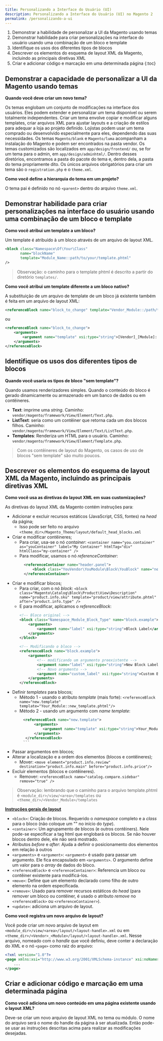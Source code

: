 ```yaml
---
title: Personalizando a Interface do Usuário (UI)
description: Personalizando a Interface do Usuário (UI) no Magento 2
permalink: /personalizando-a-ui
---
```


1. Demonstrar a habilidade de personalizar a UI da Magento usando temas
2. Demonstrar habilidade para criar personalizações na interface do usuário usando uma combinação de um bloco e template
3. Identifique os usos dos diferentes tipos de blocos
4. Descrever os elementos do esquema de layout XML da Magento, incluindo as principais diretivas XML
5. Criar e adicionar código e marcação em uma determinada página
{:toc}

## Demonstrar a capacidade de personalizar a UI da Magento usando temas

**Quando você deve criar um novo tema?**

Os temas englobam um conjunto de modificações na interface dos usuários. Eles podem extender e personalizar um tema disponível ou serem totalmente independentes.
Criar um tema envolve copiar e modificar alguns templates, criar arquivos XML para ajustar layouts e a criação de estilos para adequar a loja ao projeto definido.
Lojistas podem usar um tema comprado ou desenvolvido especialmente para eles, dependendo das suas necessidades.
Os temas `Magento/blank` e `Magento/luma` acompanham a instalação do Magento e podem ser encontrados na pasta vendor.
Os temas customizados são localizados em `app/design/frontend/` ou, se for um tema para o admin, em `app/design/adminhtml/`.
Dentro desses diretórios, encontramos a pasta do pacote do tema e, dentro dela, a pasta do tema propriamente dito.
Os únicos arquivos obrigatórios para criar um tema são o `registration.php` e o `theme.xml`.

**Como você define a hierarquia do tema em um projeto?**

O tema pai é definido no nó `<parent>` dentro do arquivo `theme.xml`.

## Demonstrar habilidade para criar personalizações na interface do usuário usando uma combinação de um bloco e template

**Como você atribui um template a um bloco?**

Um template é atribuído à um bloco através de um arquivo de layout XML.
```xml
<block class="Namespace\Of\Your\Class"
       name="blockName"
       template="Module_Name::path/to/your/template.phtml"
/>
```
> Observação: o caminho para o template phtml é descrito a partir do diretório `templates/`.


**Como você atribui um template diferente a um bloco nativo?**

A substituição de um arquivo de template de um bloco já existente também é feita em um arquivo de layout XML:

```xml
<referenceBlock name="block_to_change" template="Vendor_Module::/path/to/template.phtml" />
```

ou

```xml
<referenceBlock name="block_to_change">
    <arguments>
        <argument name="template" xsi:type="string">[Vendor]_[Module]::/path/to/template.phtml</argument>
    </arguments>
</referenceBlock>
```

## Identifique os usos dos diferentes tipos de blocos

**Quando você usaria os tipos de bloco "sem template"?**

Quando usamos renderizadores simples. Quando o conteúdo do bloco é gerado dinamicamente ou armazenado em um banco de dados ou em contêineres.

- **Text**: imprime uma _string_. Caminho: `vendor/magento/framework/View/Element/Text.php`.
- **ListText**: seria como um contêiner que retorna cada um dos blocos filhos. Caminho: `vendor/magento/framework/View/Element/Text/ListText.php`.
- **Templates**: Renderiza um HTML para o usuário. Caminho: `vendor/magento/framework/View/Element/Template.php`.

> Com os contêineres de layout do Magento, os casos de uso de blocos "sem template" são muito poucos. 

## Descrever os elementos do esquema de layout XML da Magento, incluindo as principais diretivas XML

**Como você usa as diretivas do layout XML em suas customizações?**

As diretivas do layout XML da Magento contém instruções para:
- Adicionar e excluir recursos estáticos (JavaScript, CSS, fontes) na _head_ da página;
  - Isso pode ser feito no arquivo `<theme_dir>/Magento_Theme/layout/default_head_blocks.xml`
- Criar e modificar contêineres;
  - Para criar, usa-se o nó _container_: `<container name="you.container" as="youContainer" label="My Container" htmlTag="div" htmlClass="my-container" />`
   - Para modificar, usamos o nó _referenceContainer_: 
     ```xml
       <referenceContainer name="header.panel">
           <block class="YouVendor\YouModule\Block\YouBlock" name="new.block" />
       </referenceContainer>
       ```
- Criar e modificar blocos;
  - Para criar, com o nó _block_: `<block class="Magento\Catalog\Block\Product\View\Description" name="product.info.sku" template="product/view/attribute.phtml" after="product.info.type" />`
  - E para modificar, aplicamos o _referenceBlock_:
       ```xml
       <!-- Bloco original -->
       <block class="Namespace_Module_Block_Type" name="block.example">
           <arguments>
               <argument name="label" xsi:type="string">Block Label</argument>
           </arguments>
       </block>

      <!-- Modificando o bloco -->
       <referenceBlock name="block.example">
           <arguments>
               <!-- modificando um argumento preexistente -->
               <argument name="label" xsi:type="string">New Block Label</argument>
               <!-- Novo argumento -->
               <argument name="custom_label" xsi:type="string">Custom Block Label</argument>
           </arguments>
       </referenceBlock>
       ```
- Definir _templates_ para blocos;
  - Método 1 - usando o atributo _template_ (mais forte): `<referenceBlock name="new.template" template="Your_Module::new_template.phtml"/>`
  - Método 2 - usando um argumento com _name_ _template_:
  ```xml
       <referenceBlock name="new.template">
            <arguments>
                <argument name="template" xsi:type="string">Your_Module::new_template.phtml</argument>
            </arguments>
        </referenceBlock>
       ```
- Passar argumentos em blocos; 
- Alterar a localização e a ordem dos elementos (blocos e contêineres);
  - Mover: `<move element="product.info.review" destination="product.info.main" before="product.info.price"/>`
- Excluir elementos (blocos e contêineres).
  - Remover: `<referenceBlock name="catalog.compare.sidebar" remove="true" />`

> Observação: lembrando que o caminho para o arquivo template.phtml é `<module_dir>/view/<area>/templates` ou `<theme_dir>/<Vendor_Module>/templates`

**[Instruções gerais de layout](https://devdocs.magento.com/guides/v2.3/frontend-dev-guide/layouts/xml-instructions.html#fedg_layout_xml-instruc_ex)**
- `<block>`: Criação de blocos. Requerido o _namespace_ completo e a _class_ para o bloco (não coloque um "\" no início do _type_).
- `<container>`: Um agrupamento de blocos (e outros contêiners). Nele pode-se especificar a tag html que englobará os blocos. Se não houver blocos dentro dele, ele não será mostrado.
- Atributos _before_ e _after_: Ajuda a definir o posicionamento dos elementos em relação à outros
- `<arguments>` e `<argument>`: `<argument>` é usado para passar um argumento. Ele fica encapsulado em `<arguments>`. O argumento define um valor para o _array_ de dados do bloco.
- `<referenceBlock>` e `<referenceContainer>`: Referencia um bloco ou contêiner existente para modificá-los.
- `<move>`: Define que um elemento declarado como filho de outro elemento na ordem especificada.
- `<remove>`: Usado para remover recursos estáticos do _head_ (para remover um bloco ou contêiner, é usado o atributo _remove_ no `<referenceBlock>` ou `<referenceContainer>`).
- `<update>`: adiciona um arquivo de layout.

**Como você registra um novo arquivo de layout?**

Você pode criar um novo arquivo de layout em `<module_dir>/view/<area>/layout/<layout-handle>.xml` ou em `<theme_dir>/<Vendor>_<Module>/layout/<layout-handle>.xml`. Nesse arquivo, nomeado com o _handle_ que você definiu, deve conter a declaração do XML e o nó `<page>` como raiz do arquivo:

```xml
<?xml version="1.0"?>
<page xmlns:xsi="http://www.w3.org/2001/XMLSchema-instance" xsi:noNamespaceSchemaLocation="urn:magento:framework:View/Layout/etc/page_configuration.xsd">
    ...
</page>
```


## Criar e adicionar código e marcação em uma determinada página

**Como você adiciona um novo conteúdo em uma página existente usando o layout XML?**

Deve-se criar um novo arquivo de layout XML no tema ou módulo. O nome do arquivo será o nome do handle da página à ser atualizada.
Então pode-se usar as instruções descritas acima para realizar as modificações desejadas.
